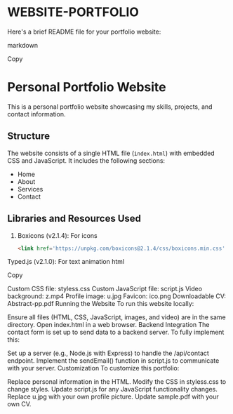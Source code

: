 # WEBSITE-PORTFOLIO
Here's a brief README file for your portfolio website:

markdown

Copy
# Personal Portfolio Website

This is a personal portfolio website showcasing my skills, projects, and contact information.

## Structure

The website consists of a single HTML file (`index.html`) with embedded CSS and JavaScript. It includes the following sections:

- Home
- About
- Services
- Contact

## Libraries and Resources Used

1. Boxicons (v2.1.4): For icons
   ```html
   <link href='https://unpkg.com/boxicons@2.1.4/css/boxicons.min.css' rel='stylesheet'>
Typed.js (v2.1.0): For text animation
html

Copy
<script src="https://unpkg.com/typed.js@2.1.0/dist/typed.umd.js"></script>
Custom CSS file: styless.css
Custom JavaScript file: script.js
Video background: z.mp4
Profile image: u.jpg
Favicon: ico.png
Downloadable CV: Abstract-pp.pdf
Running the Website
To run this website locally:

Ensure all files (HTML, CSS, JavaScript, images, and video) are in the same directory.
Open index.html in a web browser.
Backend Integration
The contact form is set up to send data to a backend server. To fully implement this:

Set up a server (e.g., Node.js with Express) to handle the /api/contact endpoint.
Implement the sendEmail() function in script.js to communicate with your server.
Customization
To customize this portfolio:

Replace personal information in the HTML.
Modify the CSS in styless.css to change styles.
Update script.js for any JavaScript functionality changes.
Replace u.jpg with your own profile picture.
Update sample.pdf with your own CV.
